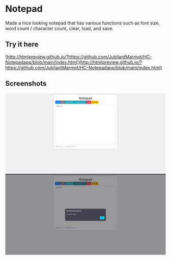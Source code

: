# Notepad

Made a nice looking notepad that has various functions such as font size, word count / character count, clear, load, and save.

## Try it here

[http://htmlpreview.github.io/?https://github.com/JubilantMarmot/HC-Notepadapp/blob/main/index.html](http://htmlpreview.github.io/?https://github.com/JubilantMarmot/HC-Notepadapp/blob/main/index.html)

## Screenshots

![](./1.png)
![](./2.png)
